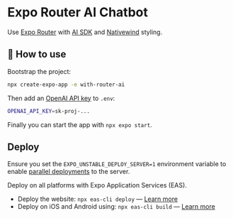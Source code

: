 # Expo Router AI Chatbot

Use [Expo Router](https://docs.expo.dev/router/introduction/) with [AI SDK](https://ai-sdk.dev/docs/getting-started/expo) and [Nativewind](https://www.nativewind.dev/v4/overview/) styling.

## 🚀 How to use

Bootstrap the project:

```sh
npx create-expo-app -e with-router-ai
```

Then add an [OpenAI API key](https://platform.openai.com/api-keys) to `.env`:

```sh
OPENAI_API_KEY=sk-proj-...
```

Finally you can start the app with `npx expo start`.

## Deploy

Ensure you set the `EXPO_UNSTABLE_DEPLOY_SERVER=1` environment variable to enable [parallel deployments](https://docs.expo.dev/router/reference/api-routes/#native-deployment) to the server.

Deploy on all platforms with Expo Application Services (EAS).

- Deploy the website: `npx eas-cli deploy` — [Learn more](https://docs.expo.dev/eas/hosting/get-started/)
- Deploy on iOS and Android using: `npx eas-cli build` — [Learn more](https://expo.dev/eas)
